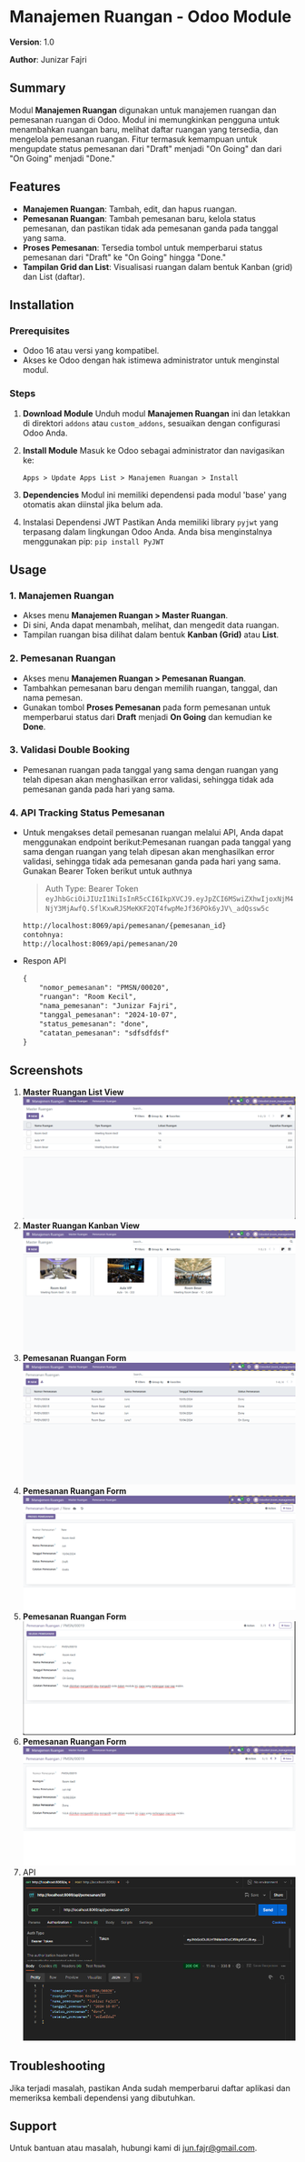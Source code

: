# Manajemen Ruangan - Odoo Module

**Version**: 1.0

**Author**: Junizar Fajri

## Summary

Modul **Manajemen Ruangan** digunakan untuk manajemen ruangan dan pemesanan ruangan di Odoo. Modul ini memungkinkan pengguna untuk menambahkan ruangan baru, melihat daftar ruangan yang tersedia, dan mengelola pemesanan ruangan. Fitur termasuk kemampuan untuk mengupdate status pemesanan dari "Draft" menjadi "On Going" dan dari "On Going" menjadi "Done."

## Features

- **Manajemen Ruangan**: Tambah, edit, dan hapus ruangan.
- **Pemesanan Ruangan**: Tambah pemesanan baru, kelola status pemesanan, dan pastikan tidak ada pemesanan ganda pada tanggal yang sama.
- **Proses Pemesanan**: Tersedia tombol untuk memperbarui status pemesanan dari "Draft" ke "On Going" hingga "Done."
- **Tampilan Grid dan List**: Visualisasi ruangan dalam bentuk Kanban (grid) dan List (daftar).

## Installation

### Prerequisites

- Odoo 16 atau versi yang kompatibel.
- Akses ke Odoo dengan hak istimewa administrator untuk menginstal modul.

### Steps

1. **Download Module**
   Unduh modul **Manajemen Ruangan** ini dan letakkan di direktori `addons` atau `custom_addons`, sesuaikan dengan configurasi Odoo Anda.
2. **Install Module**
   Masuk ke Odoo sebagai administrator dan navigasikan ke:

   ```
   Apps > Update Apps List > Manajemen Ruangan > Install
   ```

3. **Dependencies**
   Modul ini memiliki dependensi pada modul 'base' yang otomatis akan diinstal jika belum ada.
4. Instalasi Dependensi JWT
   Pastikan Anda memiliki library `pyjwt` yang terpasang dalam lingkungan Odoo Anda. Anda bisa menginstalnya menggunakan pip:
   `pip install PyJWT`

## Usage

### 1. Manajemen Ruangan

- Akses menu **Manajemen Ruangan > Master Ruangan**.
- Di sini, Anda dapat menambah, melihat, dan mengedit data ruangan.
- Tampilan ruangan bisa dilihat dalam bentuk **Kanban (Grid)** atau **List**.

### 2. Pemesanan Ruangan

- Akses menu **Manajemen Ruangan > Pemesanan Ruangan**.
- Tambahkan pemesanan baru dengan memilih ruangan, tanggal, dan nama pemesan.
- Gunakan tombol **Proses Pemesanan** pada form pemesanan untuk memperbarui status dari **Draft** menjadi **On Going** dan kemudian ke **Done**.

### 3. Validasi Double Booking

- Pemesanan ruangan pada tanggal yang sama dengan ruangan yang telah dipesan akan menghasilkan error validasi, sehingga tidak ada pemesanan ganda pada hari yang sama.

### 4. API Tracking Status Pemesanan

- Untuk mengakses detail pemesanan ruangan melalui API, Anda dapat menggunakan endpoint berikut:Pemesanan ruangan pada tanggal yang sama dengan ruangan yang telah dipesan akan menghasilkan error validasi, sehingga tidak ada pemesanan ganda pada hari yang sama.
  Gunakan Bearer Token berikut untuk authnya

  > Auth Type: Bearer Token
  > `eyJhbGciOiJIUzI1NiIsInR5cCI6IkpXVCJ9.eyJpZCI6MSwiZXhwIjoxNjM4NjY3MjAwfQ.SflKxwRJSMeKKF2QT4fwpMeJf36POk6yJV\_adQssw5c`

  ```
  http://localhost:8069/api/pemesanan/{pemesanan_id}
  contohnya:
  http://localhost:8069/api/pemesanan/20
  ```

- Respon API

  ```
  {
      "nomor_pemesanan": "PMSN/00020",
      "ruangan": "Room Kecil",
      "nama_pemesanan": "Junizar Fajri",
      "tanggal_pemesanan": "2024-10-07",
      "status_pemesanan": "done",
      "catatan_pemesanan": "sdfsdfdsf"
  }
  ```

## Screenshots

1. **Master Ruangan List View**
   ![Master Ruangan List View](screenshot/1.png)
2. **Master Ruangan Kanban View**![Master Ruangan Kanban View](screenshot/2.png)
3. **Pemesanan Ruangan Form**
   ![Pemesanan Ruangan Form](screenshot/3.png)
4. **Pemesanan Ruangan Form**
   ![Pemesanan Ruangan Form](screenshot/4.png)
5. **Pemesanan Ruangan Form**
   ![Pemesanan Ruangan Form](screenshot/5.png)
6. **Pemesanan Ruangan Form**
   ![Pemesanan Ruangan Form](screenshot/6.png)
7. API
   ![http://localhost:8069/api/pemesanan/20](screenshot/api.png)

## Troubleshooting

Jika terjadi masalah, pastikan Anda sudah memperbarui daftar aplikasi dan memeriksa kembali dependensi yang dibutuhkan.

## Support

Untuk bantuan atau masalah, hubungi kami di [jun.fajr@gmail.com](mailto:jun.fajr@gmail.com).
